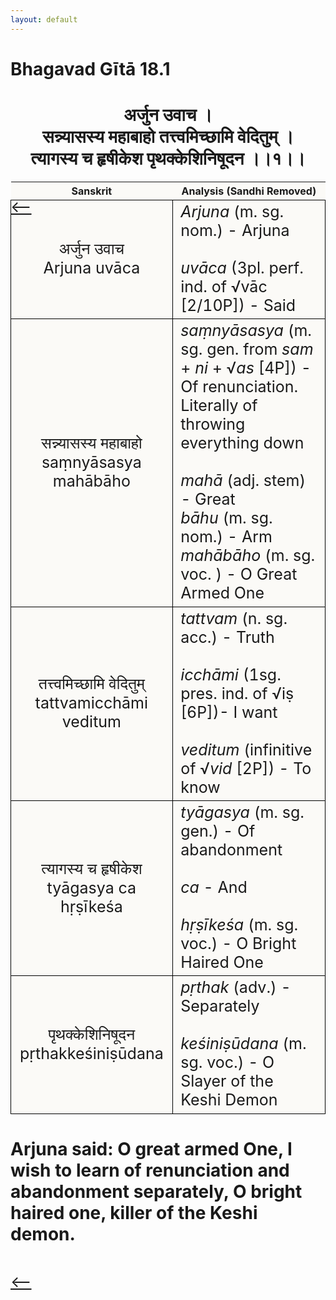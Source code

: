 ```yaml
---
layout: default
---
```

<!---
Text can be **bold**, _italic_, or ~~strikethrough~~.

[Link to another page](./another-page.html)

There should be whitespace between paragraphs.

There should be whitespace between paragraphs. We recommend including a README, or a file with information about your project.
--->

# Bhagavad Gītā 18.1

<style>
table {
  border-collapse: collapse;
  border-style: hidden;
}
th {
  background: #FBFAF7;
}
td {
  font-size: 25px;
  background: #FBFAF7;
  border: 1px solid black;
}
div.move {
  font-size: 25px;
}
</style>

<h1 style="text-align:center">
अर्जुन उवाच । <br>
सन्न्यासस्य महाबाहो तत्त्वमिच्छामि वेदितुम् । <br>
त्यागस्य च हृषीकेश पृथक्केशिनिषूदन ।।१।।
</h1>
<div class="move" style="position:relative;min-width:960px">
 <p style="position: absolute;left:0;top:0"><a href="./ch18.html">⟵</a></p>
</div>
<div class="move" style="position:relative;min-width:960px">
 <p style="position: absolute;right:0;top:0"><a href="./v18-2.html">⟶</a></p>
</div>

| Sanskrit | Analysis (Sandhi Removed) |
|:-:|-|
| अर्जुन उवाच<br>Arjuna uvāca | <em>Arjuna</em> (m. sg. nom.) - Arjuna<br><br><em>uvāca</em> (3pl. perf. ind. of √vāc [2/10P]) - Said |
| सन्न्यासस्य महाबाहो<br>saṃnyāsasya mahābāho | <em>saṃnyāsasya</em> (m. sg. gen. from <em>sam</em> + <em>ni</em> + √<em>as</em> [4P]) - Of renunciation. Literally of throwing everything down<br><br><em>mahā</em> (adj. stem) - Great<br><em>bāhu</em> (m. sg. nom.) - Arm<br><em>mahābāho</em> (m. sg. voc. ) - O Great Armed One |
|  तत्त्वमिच्छामि वेदितुम्<br>tattvamicchāmi veditum  | <em>tattvam</em> (n. sg. acc.) - Truth<br><br><em>icchāmi</em> (1sg. pres. ind. of √iṣ [6P])- I want<br><br><em>veditum</em> (infinitive of √<em>vid</em> [2P]) - To know |
| त्यागस्य च हृषीकेश<br>tyāgasya ca hṛṣīkeśa | <em>tyāgasya</em> (m. sg. gen.) - Of abandonment<br><br><em>ca</em> - And<br><br><em>hṛṣīkeśa</em> (m. sg. voc.) - O Bright Haired One |
| पृथक्केशिनिषूदन<br>pṛthakkeśiniṣūdana | <em>pṛthak</em> (adv.) - Separately<br><br><em>keśiniṣūdana</em> (m. sg. voc.) - O Slayer of the Keshi Demon |

<h1>
Arjuna said: O great armed One, I wish to learn of renunciation and
abandonment separately, O bright haired one, killer of the Keshi demon.
</h1>
<div class="move" style="position:relative;min-width:960px">
 <p style="position: absolute;left:0;top:0"><a href="./ch18.html">⟵</a></p>
</div>
<div class="move" style="position:relative;min-width:960px">
 <p style="position: absolute;right:0;top:0"><a href="./v18-2.html">⟶</a></p>
</div>
